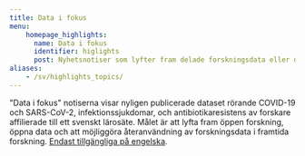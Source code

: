 ```yaml
---
title: Data i fokus
menu:
    homepage_highlights:
      name: Data i fokus
      identifier: higlights
      post: Nyhetsnotiser som lyfter fram delade forskningsdata eller data återanvändning. <a href="/highlights/">Endast tillgängliga på engelska <i class="bi bi-arrow-right-circle-fill"></i></a>
aliases:
    - /sv/highlights_topics/
---
```

"Data i fokus" notiserna  visar nyligen publicerade dataset rörande COVID-19 och SARS-CoV-2, infektionssjukdomar, och antibiotikaresistens av forskare affilierade till ett svenskt lärosäte. Målet är att lyfta fram öppen forskning, öppna data och att möjliggöra återanvändning av forskningsdata i  framtida forskning. <a href="/highlights/">Endast tillgängliga på engelska</a>.
